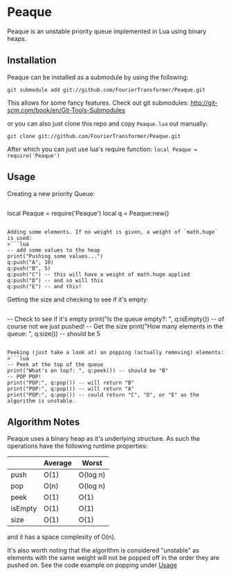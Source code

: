 Peaque
======

Peaque is an unstable priority queue implemented in Lua using binary heaps.

## Installation
Peaque can be installed as a submodule by using the following:
    
    git submodule add git://github.com/FourierTransformer/Peaque.git

This allows for some fancy features. Check out git submodules: http://git-scm.com/book/en/Git-Tools-Submodules

or you can also just clone this repo and copy `Peaque.lua` out manually:

    git clone git://github.com/FourierTransformer/Peaque.git

After which you can just use lua's require function: `local Peaque = require('Peaque')`

## Usage
Creating a new priority Queue:
>```lua
local Peaque = require('Peaque')
local q = Peaque:new()
```

Adding some elements. If no weight is given, a weight of `math.huge` is used:
>```lua
-- add some values to the heap
print("Pushing some values...")
q:push("A", 10)
q:push("B", 5)
q:push("C") -- this will have a weight of math.huge applied
q:push("D") -- and so will this
q:push("E") -- and this!
```

Getting the size and checking to see if it's empty:
>```lua
-- Check to see if it's empty
print("Is the queue empty?: ", q:isEmpty()) -- of course not we just pushed!
-- Get the size
print("How many elements in the queue: ", q:size()) -- should be 5
```

Peeking (just take a look at) an popping (actually removing) elements:
>```lua
-- Peek at the top of the queue
print("What's on top?: ", q:peek()) -- should be "B"
-- POP POP!
print("POP:", q:pop()) -- will return "B"
print("POP:", q:pop()) -- will return "A"
print("POP:", q:pop()) -- could return "C", "D", or "E" as the algorithm is unstable.
```

## Algorithm Notes
Peaque uses a binary heap as it's underlying structure. As such the operations have the following runtime properties:

|        | Average | Worst    |
| ------ | ------- | -------- |
| push   | O(1)    | O(log n) |
| pop    | O(n)    | O(log n) |
| peek   | O(1)    | O(1)     |
| isEmpty| O(1)    | O(1)     |
| size   | O(1)    | O(1)     |

and it has a space complexity of O(n).

It's also worth noting that the algorithm is considered "unstable" as elements with the same weight will not be popped off in the order they are pushed on. See the code example on popping under [Usage](#usage)
